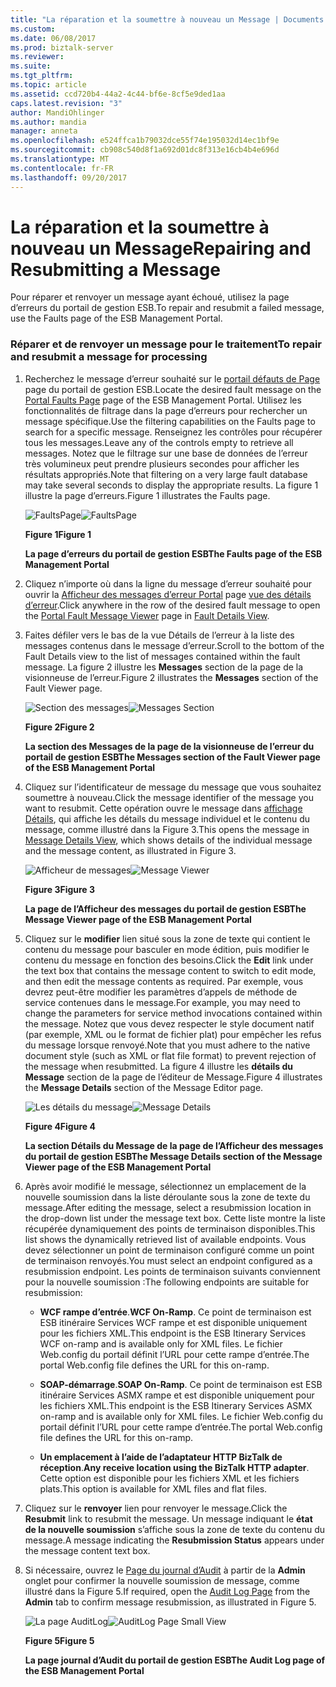 ```yaml
---
title: "La réparation et la soumettre à nouveau un Message | Documents Microsoft"
ms.custom: 
ms.date: 06/08/2017
ms.prod: biztalk-server
ms.reviewer: 
ms.suite: 
ms.tgt_pltfrm: 
ms.topic: article
ms.assetid: ccd720b4-44a2-4c44-bf6e-8cf5e9ded1aa
caps.latest.revision: "3"
author: MandiOhlinger
ms.author: mandia
manager: anneta
ms.openlocfilehash: e524ffca1b79032dce55f74e195032d14ec1bf9e
ms.sourcegitcommit: cb908c540d8f1a692d01dc8f313e16cb4b4e696d
ms.translationtype: MT
ms.contentlocale: fr-FR
ms.lasthandoff: 09/20/2017
---
```

# <a name="repairing-and-resubmitting-a-message"></a><span data-ttu-id="71f1d-102">La réparation et la soumettre à nouveau un Message</span><span class="sxs-lookup"><span data-stu-id="71f1d-102">Repairing and Resubmitting a Message</span></span>
<span data-ttu-id="71f1d-103">Pour réparer et renvoyer un message ayant échoué, utilisez la page d’erreurs du portail de gestion ESB.</span><span class="sxs-lookup"><span data-stu-id="71f1d-103">To repair and resubmit a failed message, use the Faults page of the ESB Management Portal.</span></span>  
  
### <a name="to-repair-and-resubmit-a-message-for-processing"></a><span data-ttu-id="71f1d-104">Réparer et de renvoyer un message pour le traitement</span><span class="sxs-lookup"><span data-stu-id="71f1d-104">To repair and resubmit a message for processing</span></span>  
  
1.  <span data-ttu-id="71f1d-105">Recherchez le message d’erreur souhaité sur le [portail défauts de Page](../esb-toolkit/portal-faults-page.md) page du portail de gestion ESB.</span><span class="sxs-lookup"><span data-stu-id="71f1d-105">Locate the desired fault message on the [Portal Faults Page](../esb-toolkit/portal-faults-page.md) page of the ESB Management Portal.</span></span> <span data-ttu-id="71f1d-106">Utilisez les fonctionnalités de filtrage dans la page d’erreurs pour rechercher un message spécifique.</span><span class="sxs-lookup"><span data-stu-id="71f1d-106">Use the filtering capabilities on the Faults page to search for a specific message.</span></span> <span data-ttu-id="71f1d-107">Renseignez les contrôles pour récupérer tous les messages.</span><span class="sxs-lookup"><span data-stu-id="71f1d-107">Leave any of the controls empty to retrieve all messages.</span></span> <span data-ttu-id="71f1d-108">Notez que le filtrage sur une base de données de l’erreur très volumineux peut prendre plusieurs secondes pour afficher les résultats appropriés.</span><span class="sxs-lookup"><span data-stu-id="71f1d-108">Note that filtering on a very large fault database may take several seconds to display the appropriate results.</span></span> <span data-ttu-id="71f1d-109">La figure 1 illustre la page d’erreurs.</span><span class="sxs-lookup"><span data-stu-id="71f1d-109">Figure 1 illustrates the Faults page.</span></span>  
  
     <span data-ttu-id="71f1d-110">![FaultsPage](../esb-toolkit/media/faultspage.gif "FaultsPage")</span><span class="sxs-lookup"><span data-stu-id="71f1d-110">![FaultsPage](../esb-toolkit/media/faultspage.gif "FaultsPage")</span></span>  
  
     <span data-ttu-id="71f1d-111">**Figure 1**</span><span class="sxs-lookup"><span data-stu-id="71f1d-111">**Figure 1**</span></span>  
  
     <span data-ttu-id="71f1d-112">**La page d’erreurs du portail de gestion ESB**</span><span class="sxs-lookup"><span data-stu-id="71f1d-112">**The Faults page of the ESB Management Portal**</span></span>  
  
2.  <span data-ttu-id="71f1d-113">Cliquez n’importe où dans la ligne du message d’erreur souhaité pour ouvrir la [Afficheur des messages d’erreur Portal](../esb-toolkit/portal-fault-message-viewer.md) page [vue des détails d’erreur](../esb-toolkit/fault-details-view.md).</span><span class="sxs-lookup"><span data-stu-id="71f1d-113">Click anywhere in the row of the desired fault message to open the [Portal Fault Message Viewer](../esb-toolkit/portal-fault-message-viewer.md) page in [Fault Details View](../esb-toolkit/fault-details-view.md).</span></span>  
  
3.  <span data-ttu-id="71f1d-114">Faites défiler vers le bas de la vue Détails de l’erreur à la liste des messages contenus dans le message d’erreur.</span><span class="sxs-lookup"><span data-stu-id="71f1d-114">Scroll to the bottom of the Fault Details view to the list of messages contained within the fault message.</span></span> <span data-ttu-id="71f1d-115">La figure 2 illustre les **Messages** section de la page de la visionneuse de l’erreur.</span><span class="sxs-lookup"><span data-stu-id="71f1d-115">Figure 2 illustrates the **Messages** section of the Fault Viewer page.</span></span>  
  
     <span data-ttu-id="71f1d-116">![Section des messages](../esb-toolkit/media/ch8-messagessection.gif "Ch8-MessagesSection")</span><span class="sxs-lookup"><span data-stu-id="71f1d-116">![Messages Section](../esb-toolkit/media/ch8-messagessection.gif "Ch8-MessagesSection")</span></span>  
  
     <span data-ttu-id="71f1d-117">**Figure 2**</span><span class="sxs-lookup"><span data-stu-id="71f1d-117">**Figure 2**</span></span>  
  
     <span data-ttu-id="71f1d-118">**La section des Messages de la page de la visionneuse de l’erreur du portail de gestion ESB**</span><span class="sxs-lookup"><span data-stu-id="71f1d-118">**The Messages section of the Fault Viewer page of the ESB Management Portal**</span></span>  
  
4.  <span data-ttu-id="71f1d-119">Cliquez sur l’identificateur de message du message que vous souhaitez soumettre à nouveau.</span><span class="sxs-lookup"><span data-stu-id="71f1d-119">Click the message identifier of the message you want to resubmit.</span></span> <span data-ttu-id="71f1d-120">Cette opération ouvre le message dans [affichage Détails](../esb-toolkit/message-details-view.md), qui affiche les détails du message individuel et le contenu du message, comme illustré dans la Figure 3.</span><span class="sxs-lookup"><span data-stu-id="71f1d-120">This opens the message in [Message Details View](../esb-toolkit/message-details-view.md), which shows details of the individual message and the message content, as illustrated in Figure 3.</span></span>  
  
     <span data-ttu-id="71f1d-121">![Afficheur de messages](../esb-toolkit/media/ch8-messageviewer.gif "Ch8-MessageViewer")</span><span class="sxs-lookup"><span data-stu-id="71f1d-121">![Message Viewer](../esb-toolkit/media/ch8-messageviewer.gif "Ch8-MessageViewer")</span></span>  
  
     <span data-ttu-id="71f1d-122">**Figure 3**</span><span class="sxs-lookup"><span data-stu-id="71f1d-122">**Figure 3**</span></span>  
  
     <span data-ttu-id="71f1d-123">**La page de l’Afficheur des messages du portail de gestion ESB**</span><span class="sxs-lookup"><span data-stu-id="71f1d-123">**The Message Viewer page of the ESB Management Portal**</span></span>  
  
5.  <span data-ttu-id="71f1d-124">Cliquez sur le **modifier** lien situé sous la zone de texte qui contient le contenu du message pour basculer en mode édition, puis modifier le contenu du message en fonction des besoins.</span><span class="sxs-lookup"><span data-stu-id="71f1d-124">Click the **Edit** link under the text box that contains the message content to switch to edit mode, and then edit the message contents as required.</span></span> <span data-ttu-id="71f1d-125">Par exemple, vous devrez peut-être modifier les paramètres d’appels de méthode de service contenues dans le message.</span><span class="sxs-lookup"><span data-stu-id="71f1d-125">For example, you may need to change the parameters for service method invocations contained within the message.</span></span> <span data-ttu-id="71f1d-126">Notez que vous devez respecter le style document natif (par exemple, XML ou le format de fichier plat) pour empêcher les refus du message lorsque renvoyé.</span><span class="sxs-lookup"><span data-stu-id="71f1d-126">Note that you must adhere to the native document style (such as XML or flat file format) to prevent rejection of the message when resubmitted.</span></span> <span data-ttu-id="71f1d-127">La figure 4 illustre les **détails du Message** section de la page de l’éditeur de Message.</span><span class="sxs-lookup"><span data-stu-id="71f1d-127">Figure 4 illustrates the **Message Details** section of the Message Editor page.</span></span>  
  
     <span data-ttu-id="71f1d-128">![Les détails du message](../esb-toolkit/media/ch8-messagedetails.gif "Ch8-MessageDetails")</span><span class="sxs-lookup"><span data-stu-id="71f1d-128">![Message Details](../esb-toolkit/media/ch8-messagedetails.gif "Ch8-MessageDetails")</span></span>  
  
     <span data-ttu-id="71f1d-129">**Figure 4**</span><span class="sxs-lookup"><span data-stu-id="71f1d-129">**Figure 4**</span></span>  
  
     <span data-ttu-id="71f1d-130">**La section Détails du Message de la page de l’Afficheur des messages du portail de gestion ESB**</span><span class="sxs-lookup"><span data-stu-id="71f1d-130">**The Message Details section of the Message Viewer page of the ESB Management Portal**</span></span>  
  
6.  <span data-ttu-id="71f1d-131">Après avoir modifié le message, sélectionnez un emplacement de la nouvelle soumission dans la liste déroulante sous la zone de texte du message.</span><span class="sxs-lookup"><span data-stu-id="71f1d-131">After editing the message, select a resubmission location in the drop-down list under the message text box.</span></span> <span data-ttu-id="71f1d-132">Cette liste montre la liste récupérée dynamiquement des points de terminaison disponibles.</span><span class="sxs-lookup"><span data-stu-id="71f1d-132">This list shows the dynamically retrieved list of available endpoints.</span></span> <span data-ttu-id="71f1d-133">Vous devez sélectionner un point de terminaison configuré comme un point de terminaison renvoyés.</span><span class="sxs-lookup"><span data-stu-id="71f1d-133">You must select an endpoint configured as a resubmission endpoint.</span></span> <span data-ttu-id="71f1d-134">Les points de terminaison suivants conviennent pour la nouvelle soumission :</span><span class="sxs-lookup"><span data-stu-id="71f1d-134">The following endpoints are suitable for resubmission:</span></span>  
  
    -   <span data-ttu-id="71f1d-135">**WCF rampe d’entrée**.</span><span class="sxs-lookup"><span data-stu-id="71f1d-135">**WCF On-Ramp**.</span></span> <span data-ttu-id="71f1d-136">Ce point de terminaison est ESB itinéraire Services WCF rampe et est disponible uniquement pour les fichiers XML.</span><span class="sxs-lookup"><span data-stu-id="71f1d-136">This endpoint is the ESB Itinerary Services WCF on-ramp and is available only for XML files.</span></span> <span data-ttu-id="71f1d-137">Le fichier Web.config du portail définit l’URL pour cette rampe d’entrée.</span><span class="sxs-lookup"><span data-stu-id="71f1d-137">The portal Web.config file defines the URL for this on-ramp.</span></span>  
  
    -   <span data-ttu-id="71f1d-138">**SOAP-démarrage**.</span><span class="sxs-lookup"><span data-stu-id="71f1d-138">**SOAP On-Ramp**.</span></span> <span data-ttu-id="71f1d-139">Ce point de terminaison est ESB itinéraire Services ASMX rampe et est disponible uniquement pour les fichiers XML.</span><span class="sxs-lookup"><span data-stu-id="71f1d-139">This endpoint is the ESB Itinerary Services ASMX on-ramp and is available only for XML files.</span></span> <span data-ttu-id="71f1d-140">Le fichier Web.config du portail définit l’URL pour cette rampe d’entrée.</span><span class="sxs-lookup"><span data-stu-id="71f1d-140">The portal Web.config file defines the URL for this on-ramp.</span></span>  
  
    -   <span data-ttu-id="71f1d-141">**Un emplacement à l’aide de l’adaptateur HTTP BizTalk de réception**.</span><span class="sxs-lookup"><span data-stu-id="71f1d-141">**Any receive location using the BizTalk HTTP adapter**.</span></span> <span data-ttu-id="71f1d-142">Cette option est disponible pour les fichiers XML et les fichiers plats.</span><span class="sxs-lookup"><span data-stu-id="71f1d-142">This option is available for XML files and flat files.</span></span>  
  
7.  <span data-ttu-id="71f1d-143">Cliquez sur le **renvoyer** lien pour renvoyer le message.</span><span class="sxs-lookup"><span data-stu-id="71f1d-143">Click the **Resubmit** link to resubmit the message.</span></span> <span data-ttu-id="71f1d-144">Un message indiquant le **état de la nouvelle soumission** s’affiche sous la zone de texte du contenu du message.</span><span class="sxs-lookup"><span data-stu-id="71f1d-144">A message indicating the **Resubmission Status** appears under the message content text box.</span></span>  
  
8.  <span data-ttu-id="71f1d-145">Si nécessaire, ouvrez le [Page du journal d’Audit](../esb-toolkit/audit-log-page.md) à partir de la **Admin** onglet pour confirmer la nouvelle soumission de message, comme illustré dans la Figure 5.</span><span class="sxs-lookup"><span data-stu-id="71f1d-145">If required, open the [Audit Log Page](../esb-toolkit/audit-log-page.md) from the **Admin** tab to confirm message resubmission, as illustrated in Figure 5.</span></span>  
  
     <span data-ttu-id="71f1d-146">![La page AuditLog](../esb-toolkit/media/ch8-auditlogpagesmallview.gif "Ch8-AuditLogPageSmallView")</span><span class="sxs-lookup"><span data-stu-id="71f1d-146">![AuditLog Page Small View](../esb-toolkit/media/ch8-auditlogpagesmallview.gif "Ch8-AuditLogPageSmallView")</span></span>  
  
     <span data-ttu-id="71f1d-147">**Figure 5**</span><span class="sxs-lookup"><span data-stu-id="71f1d-147">**Figure 5**</span></span>  
  
     <span data-ttu-id="71f1d-148">**La page journal d’Audit du portail de gestion ESB**</span><span class="sxs-lookup"><span data-stu-id="71f1d-148">**The Audit Log page of the ESB Management Portal**</span></span>